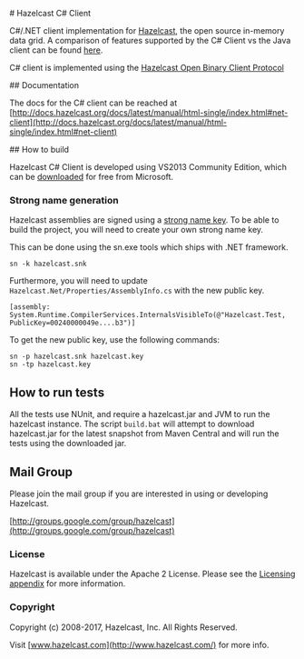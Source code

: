 # Hazelcast C# Client

C#/.NET client implementation for [Hazelcast](https://github.com/hazelcast/hazelcast), the open source in-memory data grid. A comparison of features supported by the C# Client vs the Java client can be found [here](http://docs.hazelcast.org/docs/3.5/manual/html/javaclient.html).

C# client is implemented using the [Hazelcast Open Binary Client Protocol](http://hazelcast.org/docs/protocol/1.0-developer-preview/client-protocol.html) 

## Documentation

The docs for the C# client can be reached at [http://docs.hazelcast.org/docs/latest/manual/html-single/index.html#net-client](http://docs.hazelcast.org/docs/latest/manual/html-single/index.html#net-client)

## How to build

Hazelcast C# Client is developed using VS2013 Community Edition, which can be [downloaded](https://www.visualstudio.com/en-us/news/vs2013-community-vs.aspx) for free from Microsoft.

### Strong name generation

Hazelcast assemblies are signed using a [strong name key](https://msdn.microsoft.com/en-us/library/wd40t7ad.aspx). To be able to build the project, you will need to 
create your own strong name key.

This can be done using the sn.exe tools which ships with .NET framework.

    sn -k hazelcast.snk

Furthermore, you will need to update `Hazelcast.Net/Properties/AssemblyInfo.cs` with the new public key. 

    [assembly: System.Runtime.CompilerServices.InternalsVisibleTo(@"Hazelcast.Test, PublicKey=00240000049e....b3")]

To get the new public key, use the following commands:

    sn -p hazelcast.snk hazelcast.key
    sn -tp hazelcast.key

## How to run tests

All the tests use NUnit, and require a hazelcast.jar and JVM to run the hazelcast instance. The script `build.bat` will attempt to download hazelcast.jar for the latest snapshot from Maven Central and will run the tests using the downloaded jar. 

## Mail Group

Please join the mail group if you are interested in using or developing Hazelcast.

[http://groups.google.com/group/hazelcast](http://groups.google.com/group/hazelcast)

### License

Hazelcast is available under the Apache 2 License. Please see the [Licensing appendix](http://docs.hazelcast.org/docs/latest/manual/html-single/hazelcast-documentation.html#license-questions) for more information.

### Copyright

Copyright (c) 2008-2017, Hazelcast, Inc. All Rights Reserved.

Visit [www.hazelcast.com](http://www.hazelcast.com/) for more info.

